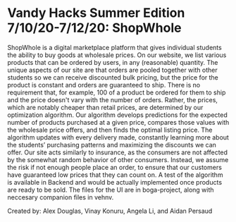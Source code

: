 # Vandy Hacks Summer Edition 7/10/20-7/12/20: ShopWhole
ShopWhole is a digital marketplace platform that gives individual students the ability to buy goods at wholesale prices. On our website, we list various products that can be ordered by users, in any (reasonable) quantity. The unique aspects of our site are that orders are pooled together with other students so we can receive discounted bulk pricing, but the price for the product is constant and orders are guaranteed to ship. There is no requirement that, for example, 100 of a product be ordered for them to ship and the price doesn't vary with the number of orders. Rather, the prices, which are notably cheaper than retail prices, are determined by our optimization algorithm. Our algorithm develops predictions for the expected number of products purchased at a given price, compares those values with the wholesale price offers, and then finds the optimal listing price. The algorithm updates with every delivery made, constantly learning more about the students’ purchasing patterns and maximizing the discounts we can offer. Our site acts similarly to insurance, as the consumers are not affected by the somewhat random behavior of other consumers. Instead, we assume the risk if not enough people place an order, to ensure that our customers have guaranteed low prices that they can count on. 
A test of the algorithm is available in Backend and would be actually implemented once products are ready to be sold. The files for the UI are in boga-project, along with neccesary companion files in vehnv. 

Created by: Alex Douglas, Vinay Konuru, Angela Li, and Aidan Persaud
